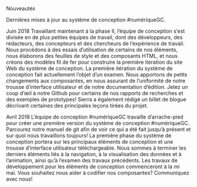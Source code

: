 Nouveautés

Dernières mises à jour au système de conception #numériqueGC.

Juin 2018
Travaillant maintenant à la phase II, l’équipe de conception s’est divisée en de plus petites équipes de travail, dont des développeurs, des rédacteurs, des concepteurs et des chercheurs de l’expérience de travail. Nous procédons à des essais d’utilisation de certains de nos éléments, nous élaborons des feuilles de style et des composants HTML, et nous créons des modèles fil de fer pour construire la première itération du site Web du système de conception.
La première itération du système de conception fait actuellement l’objet d’un examen. Nous apportons de petits changements aux composantes, en nous assurant de l’uniformité de notre trousse d’interface utilisateur et de notre documentation d’édition. Jetez un coup d’œil à notre Github pour certains de nos rapports de recherches et des exemples de prototypes!
Sierra a également rédigé un billet de blogue décrivant certaines des principales leçons tirées du projet.  

Avril 2018
L’équipe de conception #numériqueGC travaille d’arrache-pied pour créer une première version du système de conception #numériqueGC. Parcourez notre manuel de git afin de voir ce qui a été fait jusqu’à présent et sur quoi nous travaillons toujours!
La première phase du système de conception portera sur les principaux éléments de conception et une trousse d’interface utilisateur téléchargeable. Nous sommes à terminer les derniers éléments liés à la navigation, à la visualisation des données et à l’animation, ainsi qu’à l’examen des travaux précédents.
Les travaux de développement pour les éléments de conception commenceront à la mi mai. Vous souhaitez nous aider à codifier nos composantes? Communiquez avec nous!
